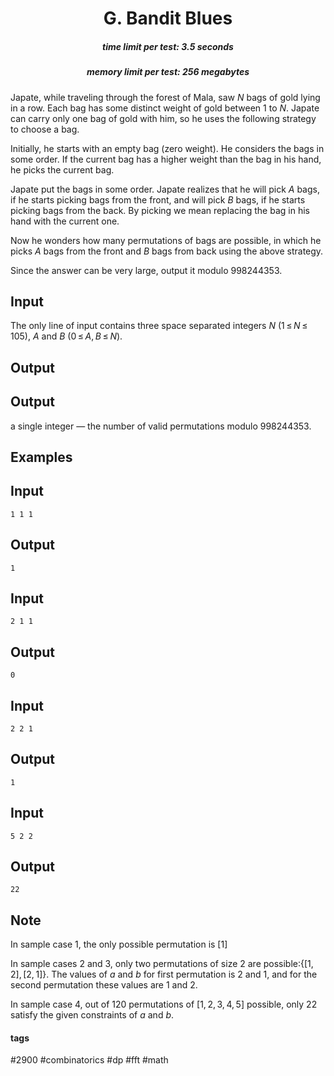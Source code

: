 <h1 style='text-align: center;'> G. Bandit Blues</h1>

<h5 style='text-align: center;'>time limit per test: 3.5 seconds</h5>
<h5 style='text-align: center;'>memory limit per test: 256 megabytes</h5>

Japate, while traveling through the forest of Mala, saw *N* bags of gold lying in a row. Each bag has some distinct weight of gold between 1 to *N*. Japate can carry only one bag of gold with him, so he uses the following strategy to choose a bag.

Initially, he starts with an empty bag (zero weight). He considers the bags in some order. If the current bag has a higher weight than the bag in his hand, he picks the current bag.

Japate put the bags in some order. Japate realizes that he will pick *A* bags, if he starts picking bags from the front, and will pick *B* bags, if he starts picking bags from the back. By picking we mean replacing the bag in his hand with the current one.

Now he wonders how many permutations of bags are possible, in which he picks *A* bags from the front and *B* bags from back using the above strategy.

Since the answer can be very large, output it modulo 998244353.

## Input

The only line of input contains three space separated integers *N* (1 ≤ *N* ≤ 105), *A* and *B* (0 ≤ *A*, *B* ≤ *N*).

## Output

## Output

 a single integer — the number of valid permutations modulo 998244353.

## Examples

## Input


```
1 1 1  

```
## Output


```
1
```
## Input


```
2 1 1  

```
## Output


```
0
```
## Input


```
2 2 1  

```
## Output


```
1
```
## Input


```
5 2 2  

```
## Output


```
22
```
## Note

In sample case 1, the only possible permutation is [1]

In sample cases 2 and 3, only two permutations of size 2 are possible:{[1, 2], [2, 1]}. The values of *a* and *b* for first permutation is 2 and 1, and for the second permutation these values are 1 and 2. 

In sample case 4, out of 120 permutations of [1, 2, 3, 4, 5] possible, only 22 satisfy the given constraints of *a* and *b*.



#### tags 

#2900 #combinatorics #dp #fft #math 